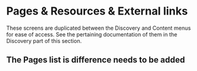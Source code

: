 # Pages & Resources & External links

These screens are duplicated between the Discovery and Content menus
for ease of access. See the pertaining documentation of them in the
Discovery part of this section.

## The Pages list is difference needs to be added
